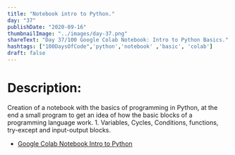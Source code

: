 ```yaml
---
title: "Notebook intro to Python."
day: "37"
publishDate: "2020-09-16"
thumbnailImage: "../images/day-37.png"
shareText: "Day 37/100 Google Colab Notebook: Intro to Python Basics."
hashtags: ["100DaysOfCode",'python','notebook' ,'basic', 'colab']
draft: false
---
```


# Description:


Creation of a notebook with the basics of programming in Python, at the end a small program to get an idea of ​​how the basic blocks of a programming language work. 1. Variables, Cycles, Conditions, functions, try-except and input-output blocks.


* [Google Colab Notebook Intro to Python](https://colab.research.google.com/drive/1yULgryb-nrpvPxIlblRvTo77VmsTXzkv?usp=sharing)





